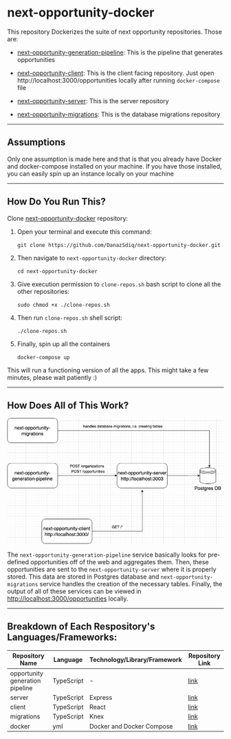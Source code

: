# next-opportunity-docker

This repository Dockerizes the suite of next opportunity repositories. Those are:

- [next-opportunity-generation-pipeline](https://github.com/DanazSdiq/next-opportunity-generation-pipeline): This is the pipeline that generates opportunities

- [next-opportunity-client](https://github.com/DanazSdiq/next-opportunity-client): This is the client facing repository. Just open http://localhost:3000/opportunities locally after running `docker-compose` file

- [next-opportunity-server](https://github.com/DanazSdiq/next-opportunity-server): This is the server repository

- [next-opportunity-migrations](https://github.com/DanazSdiq/next-opportunity-migrations): This is the database migrations repository

---

## Assumptions

Only one assumption is made here and that is that you already have Docker and docker-compose installed on your machine. If you have those installed, you can easily spin up an instance locally on your machine


---

## How Do You Run This?

Clone [next-opportunity-docker](https://github.com/DanazSdiq/next-opportunity-docker) repository:

1. Open your terminal and execute this command:
    ```
    git clone https://github.com/DanazSdiq/next-opportunity-docker.git
    ```

2. Then navigate to `next-opportunity-docker` directory:
    ```
    cd next-opportunity-docker
    ```

3. Give execution permission to `clone-repos.sh` bash script to clone all the other repositories:
    ```
    sudo chmod +x ./clone-repos.sh
    ```

4. Then run `clone-repos.sh` shell script:
    ```
    ./clone-repos.sh
    ```

5. Finally, spin up all the containers
    ```
    docker-compose up
    ```

This will run a functioning version of all the apps. This might take a few minutes, please wait patiently :)

---

## How Does All of This Work?

![next-opportunity layout](./next-opportunity-layout.jpg)


The `next-opportunity-generation-pipeline` service basically looks for pre-defined opportunities off of the web and aggregates them. Then, these opportunities are sent to the `next-opportunity-server` where it is properly stored. This data are stored in Postgres database and `next-opportunity-migrations` service handles the creation of the necessary tables. Finally, the output of all of these services can be viewed in [http://localhost:3000/opportunities](http://localhost:3000/opportunities) locally. 

---

## Breakdown of Each Respository's Languages/Frameworks:

| Repository Name 	| Language 	| Technology/Library/Framework 	| Repository Link 	|
|---	|---	|---	|---	|
| opportunity generation pipeline 	| TypeScript 	| - 	| [link](https://github.com/DanazSdiq/next-opportunity-generation-pipeline) 	|
| server 	| TypeScript 	| Express 	| [link](https://github.com/DanazSdiq/next-opportunity-server) 	|
| client 	| TypeScript 	| React 	| [link](https://github.com/DanazSdiq/next-opportunity-client) 	|
| migrations 	| TypeScript 	| Knex 	| [link](https://github.com/DanazSdiq/next-opportunity-migrations) 	|
| docker 	| yml 	| Docker and Docker Compose 	| [link](https://github.com/DanazSdiq/next-opportunity-docker) 	|